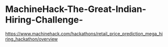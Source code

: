 # MachineHack-The-Great-Indian-Hiring-Challenge-
https://www.machinehack.com/hackathons/retail_price_prediction_mega_hiring_hackathon/overview
